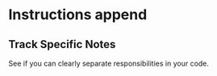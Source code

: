 # Instructions append

## Track Specific Notes

See if you can clearly separate responsibilities in your code.
